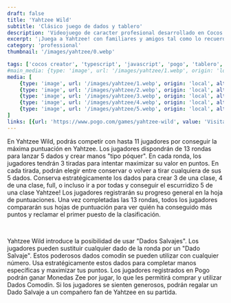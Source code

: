 ```yaml
---
draft: false
title: 'Yahtzee Wild'
subtitle: 'Clásico juego de dados y tablero'
description: 'Videojuego de caracter profesional desarrollado en Cocos Creator para la plataforma Pogo de Electronic Arts'
excerpt: '¡Juega a Yahtzee! con familiares y amigos tal como lo recuerdas. Compite por la puntuación más alta de Yahtzee en una tabla de clasificación en tiempo real mientras tiras los dados en una serie de rondas cronometradas.'
category: 'professional'
thumbnail: '/images/yahtzee/0.webp'

tags: ['cocos creator', 'typescript', 'javascript', 'pogo', 'tablero', 'dados', 'multijugador']
#main_media: {type: 'image', url: '/images/yahtzee/1.webp', origin: 'local', alt: 'Yahtzee imagen principal'}
media: [
    {type: 'image', url: '/images/yahtzee/1.webp', origin: 'local', alt: 'Yahtzee imagen principal'},
    {type: 'image', url: '/images/yahtzee/2.webp', origin: 'local', alt: 'Yahtzee imagen principal'},
    {type: 'image', url: '/images/yahtzee/3.webp', origin: 'local', alt: 'Yahtzee imagen principal'},
    {type: 'image', url: '/images/yahtzee/4.webp', origin: 'local', alt: 'Yahtzee imagen principal'},
    {type: 'image', url: '/images/yahtzee/5.webp', origin: 'local', alt: 'Yahtzee imagen principal'}
]
links: [{url: 'https://www.pogo.com/games/yahtzee-wild', value: 'Visitar'}]
---
```


<p>
En Yahtzee Wild, podrás competir con hasta 11 jugadores por conseguir la máxima puntuación en Yahtzee. Los jugadores dispondrán de 13 rondas para lanzar 5 dados y crear manos "tipo póquer". En cada ronda, los jugadores tendrán 3 tiradas para intentar maximizar su valor en puntos. En cada tirada, podrán elegir entre conservar o volver a tirar cualquiera de sus 5 dados. Conserva estratégicamente los dados para crear 3 de una clase, 4 de una clase, full, o incluso ir a por todas y conseguir el escurridizo 5 de una clase Yahtzee! Los jugadores registrarán su progreso general en la hoja de puntuaciones. Una vez completadas las 13 rondas, todos los jugadores compararán sus hojas de puntuación para ver quién ha conseguido más puntos y reclamar el primer puesto de la clasificación.
</p>
</br>

<p>
Yahtzee Wild introduce la posibilidad de usar "Dados Salvajes". Los jugadores pueden sustituir cualquier dado de la ronda por un "Dado Salvaje". Estos poderosos dados comodín se pueden utilizar con cualquier número. Usa estratégicamente estos dados para completar manos específicas y maximizar tus puntos. Los jugadores registrados en Pogo podrán ganar Monedas Zee por jugar, lo que les permitirá comprar y utilizar Dados Comodín. Si los jugadores se sienten generosos, podrán regalar un Dado Salvaje a un compañero fan de Yahtzee en su partida.
</p>